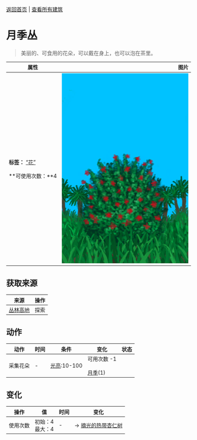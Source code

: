[返回首页](index.md)   |  [查看所有建筑](building.md)
# 月季丛  
> 美丽的、可食用的花朵，可以戴在身上，也可以泡在茶里。  
  
  属性  |   图片   
 ----  |  ----:   
 **标签：**	[“花”](tag_Flower.md)<br><br>**可使用次数：**4  |  ![](Sprite/ChinaRosePlant.png)   
  
## 获取来源  
来源  |  操作  
----  |  ----  
[丛林高地](JungleHighlands.md)  |  探索  
## 动作  
动作  |  时间  |  条件  |  变化  |  状态  
----  |  ----  |  ----  |  ----  |  ----  
采集花朵  |  -  |  [光亮](Light.md):10-100  |  可用次数  -1<br><br>[月季](ChinaRoseFlowers.md)(1)  |    
## 变化  
操作  |  值  |  时间  |  变化  
----  |  ----  |  ----  |  ----  
使用次数  |  初始：4<br>最大：4  |  -  |  → [摘光的热带杏仁树](TropicalAlmondTreeCleared.md)  
